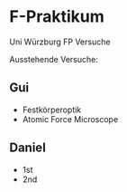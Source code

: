F-Praktikum
===========

Uni Würzburg FP Versuche

Ausstehende Versuche:

Gui
---
- Festkörperoptik
- Atomic Force Microscope



Daniel
------
- 1st
- 2nd
